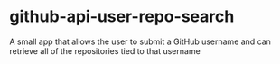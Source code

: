 # github-api-user-repo-search
A small app that allows the user to submit a GitHub username and can retrieve all of the repositories tied to that username
